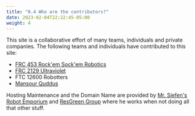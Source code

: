 ```yaml
---
title: "0.4 Who are the contributors?"
date: 2023-02-04T22:22:45-05:00
weight: 4
---
```


This site is a collaborative effort of many teams, individuals and private companies. The following teams and individuals have contributed to this site:

- [FRC 453 Rock'em Sock'em Robotics](http://rockemsockemrobotics.com/)
- [FRC 2129 Ultraviolet](https://swrobotics.com/)
- FTC 12600 Robotters
- [Mansour Quddus](https://github.com/devmanso)

Hosting Maintenance and the Domain Name are provided by [Mr. Siefen's Robot Emporium](https://www.mrsiefensrobotemporium.com/) and [ResGreen Group](https://resgreengroup.com/) where he works when not doing all that other stuff.